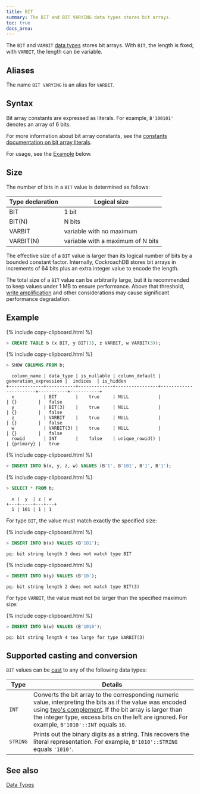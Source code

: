 ```yaml
---
title: BIT
summary: The BIT and BIT VARYING data types stores bit arrays.
toc: true
docs_area: 
---
```


The `BIT` and `VARBIT` [data types](data-types.html) stores bit arrays.
With `BIT`, the length is fixed; with `VARBIT`, the length can be variable.

## Aliases

The name `BIT VARYING` is an alias for `VARBIT`.

## Syntax

Bit array constants are expressed as literals. For example, `B'100101'` denotes an array of 6 bits.

For more information about bit array constants, see the [constants documentation on bit array literals](sql-constants.html#bit-array-literals).

For usage, see the [Example](#example) below.

## Size

The number of bits in a `BIT` value is determined as follows:

| Type declaration | Logical size                      |
|------------------|-----------------------------------|
| BIT              | 1 bit                             |
| BIT(N)           | N bits                            |
| VARBIT           | variable with no maximum          |
| VARBIT(N)        | variable with a maximum of N bits |

The effective size of a `BIT` value is larger than its logical number
of bits by a bounded constant factor. Internally, CockroachDB stores
bit arrays in increments of 64 bits plus an extra integer value to
encode the length.

The total size of a `BIT` value can be arbitrarily large, but it is
recommended to keep values under 1 MB to ensure performance. Above
that threshold, [write
amplification](https://en.wikipedia.org/wiki/Write_amplification) and
other considerations may cause significant performance degradation.

## Example

{% include copy-clipboard.html %}
~~~ sql
> CREATE TABLE b (x BIT, y BIT(3), z VARBIT, w VARBIT(3));
~~~

{% include copy-clipboard.html %}
~~~ sql
> SHOW COLUMNS FROM b;
~~~

~~~
  column_name | data_type | is_nullable | column_default | generation_expression |  indices  | is_hidden
+-------------+-----------+-------------+----------------+-----------------------+-----------+-----------+
  x           | BIT       |    true     | NULL           |                       | {}        |   false
  y           | BIT(3)    |    true     | NULL           |                       | {}        |   false
  z           | VARBIT    |    true     | NULL           |                       | {}        |   false
  w           | VARBIT(3) |    true     | NULL           |                       | {}        |   false
  rowid       | INT       |    false    | unique_rowid() |                       | {primary} |   true
~~~

{% include copy-clipboard.html %}
~~~ sql
> INSERT INTO b(x, y, z, w) VALUES (B'1', B'101', B'1', B'1');
~~~

{% include copy-clipboard.html %}
~~~ sql
> SELECT * FROM b;
~~~

~~~
  x |  y  | z | w
+---+-----+---+---+
  1 | 101 | 1 | 1
~~~

For type `BIT`, the value must match exactly the specified size:

{% include copy-clipboard.html %}
~~~ sql
> INSERT INTO b(x) VALUES (B'101');
~~~

~~~
pq: bit string length 3 does not match type BIT
~~~

{% include copy-clipboard.html %}
~~~ sql
> INSERT INTO b(y) VALUES (B'10');
~~~

~~~
pq: bit string length 2 does not match type BIT(3)
~~~

For type `VARBIT`, the value must not be larger than the specified maximum size:

{% include copy-clipboard.html %}
~~~ sql
> INSERT INTO b(w) VALUES (B'1010');
~~~

~~~
pq: bit string length 4 too large for type VARBIT(3)
~~~

## Supported casting and conversion

`BIT` values can be [cast](data-types.html#data-type-conversions-and-casts) to any of the following data types:

Type | Details
-----|---------
`INT` | Converts the bit array to the corresponding numeric value, interpreting the bits as if the value was encoded using [two's complement](https://en.wikipedia.org/wiki/Two%27s_complement). If the bit array is larger than the integer type, excess bits on the left are ignored. For example, `B'1010'::INT` equals `10`.
`STRING` | Prints out the binary digits as a string. This recovers the literal representation. For example, `B'1010'::STRING` equals `'1010'`.

## See also

[Data Types](data-types.html)
